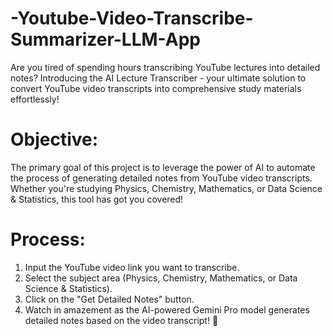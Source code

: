# -Youtube-Video-Transcribe-Summarizer-LLM-App

Are you tired of spending hours transcribing YouTube lectures into detailed notes? Introducing the AI Lecture Transcriber - your ultimate solution to convert YouTube video transcripts into comprehensive study materials effortlessly!

# Objective: 
The primary goal of this project is to leverage the power of AI to automate the process of generating detailed notes from YouTube video transcripts. Whether you're studying Physics, Chemistry, Mathematics, or Data Science & Statistics, this tool has got you covered!

# Process: 
1. Input the YouTube video link you want to transcribe.
2. Select the subject area (Physics, Chemistry, Mathematics, or Data Science & Statistics).
3. Click on the "Get Detailed Notes" button.
4. Watch in amazement as the AI-powered Gemini Pro model generates detailed notes based on the video transcript! 🤯
